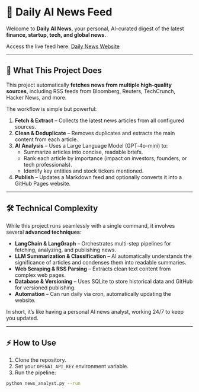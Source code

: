 # 📰 Daily AI News Feed

Welcome to **Daily AI News**, your personal, AI-curated digest of the latest **finance, startup, tech, and global news**.  

Access the live feed here: [Daily News Website](https://chrischongyj.github.io/daily-news/index)

---

## 🚀 What This Project Does

This project automatically **fetches news from multiple high-quality sources**, including RSS feeds from Bloomberg, Reuters, TechCrunch, Hacker News, and more.  

The workflow is simple but powerful:

1. **Fetch & Extract** – Collects the latest news articles from all configured sources.  
2. **Clean & Deduplicate** – Removes duplicates and extracts the main content from each article.  
3. **AI Analysis** – Uses a Large Language Model (GPT‑4o-mini) to:
   - Summarize articles into concise, readable briefs.
   - Rank each article by importance (impact on investors, founders, or tech professionals).
   - Identify key entities and stock tickers mentioned.  
4. **Publish** – Updates a Markdown feed and optionally converts it into a GitHub Pages website.

---

## 🛠 Technical Complexity

While this project runs seamlessly with a single command, it involves several **advanced techniques**:

- **LangChain & LangGraph** – Orchestrates multi-step pipelines for fetching, analyzing, and publishing news.  
- **LLM Summarization & Classification** – AI automatically understands the significance of articles and condenses them into readable summaries.  
- **Web Scraping & RSS Parsing** – Extracts clean text content from complex web pages.  
- **Database & Versioning** – Uses SQLite to store historical data and GitHub for versioned publishing.  
- **Automation** – Can run daily via cron, automatically updating the website.  

In short, it’s like having a personal AI news analyst, working 24/7 to keep you updated.

---

## ⚡ How to Use

1. Clone the repository.  
2. Set your `OPENAI_API_KEY` environment variable.  
3. Run the pipeline:

```bash
python news_analyst.py --run

